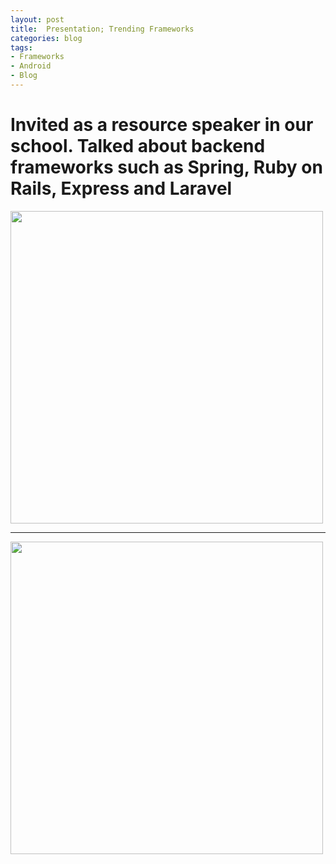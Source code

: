 ```yaml
---
layout: post
title:  Presentation; Trending Frameworks
categories: blog
tags:
- Frameworks
- Android
- Blog
---
```


<h1 id="heading1">Invited as a resource speaker in our school. Talked about backend frameworks such as Spring, Ruby on Rails, Express and Laravel</h1>

<img src="https://user-images.githubusercontent.com/7882308/32692591-b8ab9d98-c755-11e7-870c-9397f0b374f9.jpg" height="500px">

<hr />

<img src="https://user-images.githubusercontent.com/7882308/32692590-b872c9e6-c755-11e7-9e25-7006ecaf24a1.jpg" height="500px">
